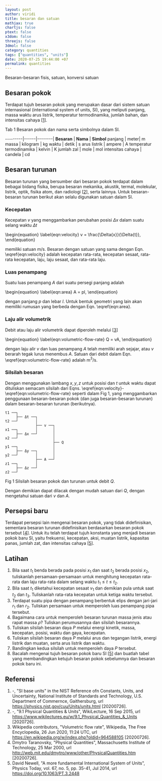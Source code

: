 ```yaml
---
layout: post
author: viridi
title: besaran dan satuan
mathjax: true
chartjs: false
ptext: false
x3dom: false
threejs: false
3dmol: false
category: quantities
tags: ["quantities", "units"]
date: 2020-07-25 19:44:00 +07
permalink: quantities
---
```

Besaran-besaran fisis, satuan, konversi satuan


## Besaran pokok
Terdapat tujuh besaran pokok yang merupakan dasar dari sistem satuan internasional (international system of units, SI), yang meliputi panjang, massa waktu arus listrik, temperatur termodinamika, jumlah bahan, dan intensitas cahaya [[1](#ref1)].

Tab 1 Besaran pokok dan nama serta simbolnya dalam SI.

---------|------|--------|
**Besaran** | **Nama** | **Simbol**
panjang | meter| m
massa | kilogram | kg
waktu | detik | s
arus listrik | ampere | A
temperatur termodinamika | kelvin | K
jumlah zal | mole | mol
intensitas cahaya | candela | cd


## Besaran turunan
Besaran turunan yang bersumber dari besaran pokok terdapat dalam bebagai bidang fisika, berupa besaran mekanika, akustik, termal, molekular, listrik, optik, fisika atom, dan radiologi [[2](#ref2)], serta lainnya. Untuk besaran-besaran turunan berikut akan selalu digunakan satuan dalam SI.

### Kecepatan
Kecepatan $v$ yang menggambarkan perubahan posisi $\Delta{x}$ dalam suatu selang waktu $\Delta{t}$

\begin{equation}
\label{eqn:velocity}
v = \frac{\Delta{x}}{\Delta{t}},
\end{equation}

memiliki satuan m/s. Besaran dengan satuan yang sama dengan Eqn. \eqref{eqn:velocity} adalah kecepatan rata-rata, kecepatan sesaat, rata-rata kecepatan, laju, laju sesaat, dan rata-rata laju.

### Luas penampang
Suatu luas penampang $A$ dari suatu persegi panjang adalah

\begin{equation}
\label{eqn:area}
A = pl,
\end{equation}

dengan panjang $p$ dan lebar $l$. Untuk bentuk geometri yang lain akan memiliki rumusan yang berbeda dengan Eqn. \eqref{eqn:area}.

### Laju alir volumetrik
Debit atau laju alir volumetrik dapat diperoleh melalui [[3](#ref3)]

\begin{equation}
\label{eqn:volumetric-flow-rate}
Q = vA,
\end{equation}

dengan laju alir $v$ dan luas penampang $A$ telah memiliki arah sejajar, atau $v$ berarah tegak lurus menembus $A$. Satuan dari debit dalam Eqn. \eqref{eqn:volumetric-flow-rate} adalah m$^3$/s.

### Silsilah besaran
Dengan menggunakan lambang $x, y, z$ untuk posisi dan $t$ untuk waktu dapat dituliskan semacam silsilah dari Eqns. \eqref{eqn:velocity}-\eqref{eqn:volumetric-flow-rate} seperti dalam Fig 1, yang menggambarkan penggunaan besaran-besaran pokok (dan juga besaran-besaran turunan) dalam besaran-besaran turunan (berikutnya).

```batch
t1 ──┐
     ├── Δt ──┐
t2 ──┘        │
              ├── v ──┐
x1 ──┐        │       │
     ├── Δx ──┘       │
x2 ──┘                │
                      ├── Q
y1 ──┐                │
     ├── Δy ──┐       │
y2 ──┘        │       │
              ├── A ──┘
z1 ──┐        │
     ├── Δz ──┘
z2 ──┘
```
Fig 1 Silsilah besaran pokok dan turunan untuk debit $Q$.

Dengan demikian dapat dilacak dengan mudah satuan dari $Q$, dengan mengetahui satuan dari $v$ dan $A$.


## Persepsi baru
Terdapat persepsi lain mengenai besaran pokok, yang tidak didefinisikan, sementara besaran turunan didefinisikan berdasarkan besaran pokok tersebut [[4](#ref4)]. Untuk itu telah terdapat tujuh konstanta yang menjadi besaran pokok baru SI, yaitu frekuensi, kecepatan, aksi, muatan listrik, kapasitas panas, jumlah zat, dan intensitas cahaya [[5](#ref5)].


## Latihan
1. Bila saat $t_1$ benda berada pada posisi $x_1$ dan saat $t_2$ berada posisi $x_2$, tuliskanlah persamaan-persamaan untuk menghitung kecepatan rata-rata dan laju rata-rata dalam selang waktu $t_1 \le t \le t_2$.
2. Bila saat $t_1$ diketahui kecepatan sesaat $v_1$ dan demikian pula untuk saat $t_2$ dan $t_3$. Tuliskanlah rata-rata kecepatan untuk ketiga waktu tersebut.
3. Terdapat suatu pipa dengan penampang berbentuk elips dengan jari-jari $r_1$ dan $r_2$. Tuliskan persamaan untuk memperoleh luas penampang pipa tersebut.
4. Bagaimana cara untuk memperoleh besaran turunan massa jenis atau rapat massa $\rho$? Tuliskan perumusannya dan silsilah besarannya.
5. Tuliskan silsilah besaran daya $P$ melalui energi kinetik, massa, kecepatan, posisi, waktu dan gaya, kecepatan.
6. Tuliskan silsilah besaran daya $P$ melalui arus dan tegangan listrik, energi listrik dan muatan, serta arus listrik dan waktu.
7. Bandingkan kedua silsilah untuk memperoleh daya $P$ tersebut.
8. Bacalah mengenai tujuh besaran pokok baru SI [[5](#ref5)] dan buatlah tabel yang membandingkan ketujuh besaran pokok sebelumnya dan besaran pokok baru ini.


## Referensi
1. <a name="ref1"></a>-, "SI base units" in the NIST Reference ofn Constants, Units, and Uncertainty, National Institute of Standards and Technology, U.S. Department of Commernce, 
Gaithersburg, url <https://physics.nist.gov/cuu/Units/units.html> [20200726].
2. <a name="ref2"></a>-, "9.1 Physical Quantities & Units", WikiLecture, 16 Sep 2015, url <https://www.wikilectures.eu/w/9.1_Physical_Quantities_&_Units> [2020726].
3. <a name="ref3"></a>Wikipedia contributors, "Volumetric flow rate", Wikipedia, The Free Encyclopedia, 26 Jun 2020, 11:24 UTC, url <https://en.wikipedia.org/w/index.php?oldid=964588105> [20200726].
4. <a name="ref4"></a>Dmytro Taranovsky, "Physical Quantities", Massachusetts Institute of Technology, 25 Mar 2000, url <http://web.mit.edu/dmytro/www/other/PhysicalQuantities.htm> [20200726].
5. <a name="ref5"></a>David Newell, "A more fundamental International System of Units", Physics Today, vol. 67, no. 5, pp. 35-41, Jul 2014, url <https://doi.org/10.1063/PT.3.2448>
